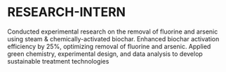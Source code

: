 # RESEARCH-INTERN
Conducted experimental research on the removal of fluorine and arsenic using steam &amp; chemically-activated biochar.
Enhanced biochar activation efficiency by 25%, optimizing removal of fluorine and arsenic.
Applied green chemistry, experimental design, and data analysis to develop sustainable treatment technologies
